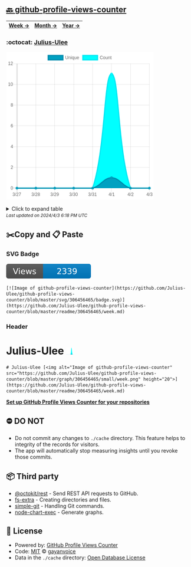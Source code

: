 ## [🔙 github-profile-views-counter](https://github.com/Julius-Ulee/github-profile-views-counter)
| [**Week →**](https://github.com/Julius-Ulee/github-profile-views-counter/blob/master/readme/306456465/week.md) | [**Month →**](https://github.com/Julius-Ulee/github-profile-views-counter/blob/master/readme/306456465/month.md) | [**Year →**](https://github.com/Julius-Ulee/github-profile-views-counter/blob/master/readme/306456465/year.md) |
| ---- | ---- | ----- |
### :octocat: [Julius-Ulee](https://github.com/Julius-Ulee/Julius-Ulee)
![Image of github-profile-views-counter](https://github.com/Julius-Ulee/github-profile-views-counter/blob/master/graph/306456465/large/week.png)

<details>
	<summary>Click to expand table</summary>
	<h2>:calendar: Week Page Views Table</h2>
<table>
	<tr>
		<th>
			Last Updated
		</th>
		<th>
			Unique
		</th>
		<th>
			Count
		</th>
	</tr>
	<tr>
		<td>
			<code>2024/4/3</code>
		</td>
		<td>
			<code>0</code>
		</td>
		<td>
			<code>0</code>
		</td>
	</tr>
	<tr>
		<td>
			<code>2024/4/2</code>
		</td>
		<td>
			<code>0</code>
		</td>
		<td>
			<code>0</code>
		</td>
	</tr>
	<tr>
		<td>
			<code>2024/4/1</code>
		</td>
		<td>
			<code>1</code>
		</td>
		<td>
			<code>11</code>
		</td>
	</tr>
	<tr>
		<td>
			<code>2024/3/31</code>
		</td>
		<td>
			<code>0</code>
		</td>
		<td>
			<code>0</code>
		</td>
	</tr>
	<tr>
		<td>
			<code>2024/3/30</code>
		</td>
		<td>
			<code>0</code>
		</td>
		<td>
			<code>0</code>
		</td>
	</tr>
	<tr>
		<td>
			<code>2024/3/29</code>
		</td>
		<td>
			<code>0</code>
		</td>
		<td>
			<code>0</code>
		</td>
	</tr>
	<tr>
		<td>
			<code>2024/3/28</code>
		</td>
		<td>
			<code>0</code>
		</td>
		<td>
			<code>0</code>
		</td>
	</tr>
	<tr>
		<td>
			<code>2024/3/27</code>
		</td>
		<td>
			<code>0</code>
		</td>
		<td>
			<code>0</code>
		</td>
	</tr>
</table>

</details>
<small><i>Last updated on 2024/4/3 6:18 PM UTC</i></small>

## ✂️Copy and 📋 Paste
### SVG Badge
[![Image of github-profile-views-counter](https://github.com/Julius-Ulee/github-profile-views-counter/blob/master/svg/306456465/badge.svg)](https://github.com/Julius-Ulee/github-profile-views-counter/blob/master/readme/306456465/week.md)
```readme
[![Image of github-profile-views-counter](https://github.com/Julius-Ulee/github-profile-views-counter/blob/master/svg/306456465/badge.svg)](https://github.com/Julius-Ulee/github-profile-views-counter/blob/master/readme/306456465/week.md)
```
### Header
# Julius-Ulee [<img alt="Image of github-profile-views-counter" src="https://github.com/Julius-Ulee/github-profile-views-counter/blob/master/graph/306456465/small/week.png" height="20">](https://github.com/Julius-Ulee/github-profile-views-counter/blob/master/readme/306456465/week.md)
```readme
# Julius-Ulee [<img alt="Image of github-profile-views-counter" src="https://github.com/Julius-Ulee/github-profile-views-counter/blob/master/graph/306456465/small/week.png" height="20">](https://github.com/Julius-Ulee/github-profile-views-counter/blob/master/readme/306456465/week.md)
```
[**Set up GitHub Profile Views Counter for your repositories**](https://github.com/gayanvoice/github-profile-views-counter)
## ⛔ DO NOT
- Do not commit any changes to `./cache` directory. This feature helps to integrity of the records for visitors.
- The app will automatically stop measuring insights until you revoke those commits.
## 📦 Third party

- [@octokit/rest](https://www.npmjs.com/package/@octokit/rest) - Send REST API requests to GitHub.
- [fs-extra](https://www.npmjs.com/package/fs-extra) - Creating directories and files.
- [simple-git](https://www.npmjs.com/package/simple-git) - Handling Git commands.
- [node-chart-exec](https://www.npmjs.com/package/node-chart-exec) - Generate graphs.
## 📄 License
- Powered by: [GitHub Profile Views Counter](https://github.com/gayanvoice/github-profile-views-counter)
- Code: [MIT](./LICENSE) © [gayanvoice](https://github.com/gayanvoice/github-profile-views-counter)
- Data in the `./cache` directory: [Open Database License](https://opendatacommons.org/licenses/odbl/1-0/)